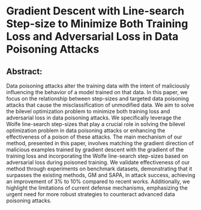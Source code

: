 # Gradient Descent with Line-search Step-size to Minimize Both Training Loss and Adversarial Loss in Data Poisoning Attacks
## Abstract:
Data poisoning attacks alter the training data with the intent of maliciously influencing the behavior of a model trained on that data. In this paper, we focus on the relationship between step-sizes and targeted data poisoning attacks that cause the misclassification of unmodified data. We aim to solve the bilevel optimization problem to minimize both training loss and adversarial loss in data poisoning attacks. We specifically leverage the Wolfe line-search step-sizes that play a crucial role in solving the bilevel optimization problem in data poisoning attacks or enhancing the effectiveness of a poison of these attacks. The main mechanism of our method, presented in this paper, involves matching the gradient direction of malicious examples trained by gradient descent with the gradient of the training loss and incorporating the Wolfe line-search step-sizes based on adversarial loss during poisoned training. We validate effectiveness of our method through experiments on benchmark datasets, demonstrating that it surpasses the existing methods, GM and SAPA, in attack success, achieving an improvement of 3\% to 10\% compared to recent works. Additionally, we highlight the limitations of current defense mechanisms, emphasizing the urgent need for more robust strategies to counteract advanced data poisoning attacks.